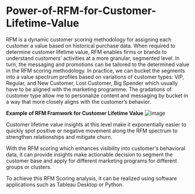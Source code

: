 # Power-of-RFM-for-Customer-Lifetime-Value


  RFM is a dynamic customer scoring methodology for assigning each customer a value based on historical purchase data. When required to determine customer lifetime value, RFM enables firms or brands to understand customers’ activities at a more granular, segmented level. In turn, the messaging and promotions can be tailored to the determined value in the RFM scoring methodology. In practice, we can bucket the segments into a value spectrum profiles based on variations of customer types: VIP, Regular, and New Customer, Lost Customer, Big Spender which usually have to be aligned with the marketing programme. The gradations of customer type allow me to personalize content and messaging by bucket in a way that more closely aligns with the customer’s behavior.


**Example of RFM Framwork for Customer Lifetime Value**
![image](https://user-images.githubusercontent.com/32416129/128384542-5aa8be15-f2a5-4503-9cfa-0f2c78808490.png)

Customer lifetime value insights at this level make it exponentially easier to quickly spot positive or negative movement along the RFM spectrum to strengthen relationships and mitigate churn.

With the RFM scoring which enhances visibility into customer's behavioral data, it can provide insights make actionable decision to segment the customer base and apply for different marketing programs for different groups or clusters.

To achieve this RFM Scoring analysis, it can be realized using software applications such as Tableau Desktop or Python.
